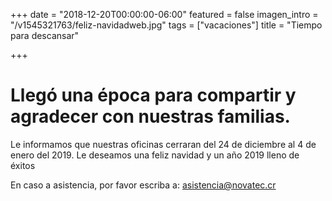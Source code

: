 +++
date = "2018-12-20T00:00:00-06:00"
featured = false
imagen_intro = "/v1545321763/feliz-navidadweb.jpg"
tags = ["vacaciones"]
title = "Tiempo para descansar"

+++
# **Llegó una época para compartir y agradecer con nuestras familias.**

Le informamos que nuestras oficinas cerraran del 24 de diciembre al 4 de enero del 2019. Le deseamos una feliz navidad y un año 2019 lleno de éxitos

En caso a asistencia, por favor escriba a: asistencia@novatec.cr